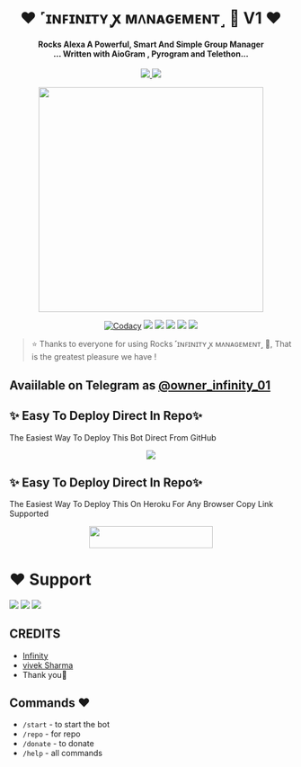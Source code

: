 
<h1 align="center"><b>❤️ ˹ɪɴꜰɪɴɪᴛʏ ꭙ ᴍᴧɴᴀɢᴇᴍᴇɴᴛ˼ 🫧 V1 ❤️</b></h1>

<h4 align="center">Rocks Alexa A Powerful, Smart And Simple Group Manager <br> ... Written with AioGram , Pyrogram and Telethon...</h4>
<p align='center'>
  <a href="https://www.python.org/" alt="made-with-python"> <img src="https://img.shields.io/badge/Made%20with-Python-1f425f.svg?style=flat-square&logo=python&color=blue" /> </a>
  <a href="https://github.com/TheTeamAlexa/AlexaRobot-1.0/graphs/commit-activity" alt="Maintenance"> <img src="https://graph.org/file/3088d2e5676333e5eb064.jpg" /> </a>
</p>

<p align="center"><a href="https://t.me/owner_infinity_01"><img src="https://graph.org/file/3088d2e5676333e5eb064.jpg" width="400"></a></p>

<p align="center">
    <a href="https://app.codacy.com/manual/TheTeamAlexa/AlexaRobot-1.0/dashboard"> <img src="https://img.shields.io/codacy/grade/4d58f2a402b54aed8a7d95f7add45a81?color=brightgreen&logo=codacy&logoColor=green&style=for-the-badge" alt="Codacy" /></a>
    <a href="https://github.com/TheTeamAlexa/AlexaRobot-1.0"> <img src="https://img.shields.io/github/repo-size/TheTeamAlexa/AlexaRobot-1.0?color=orange&logo=github&logoColor=green&style=for-the-badge" /></a>
    <a href="https://github.com/TheTeamAlexa/AlexaRobot-1.0/commits/prince"> <img src="https://img.shields.io/github/last-commit/TheTeamAlexa/AlexaRobot-1.0?color=brown&logo=github&logoColor=green&style=for-the-badge" /></a>
    <a href="https://github.com/TheTeamAlexa/AlexaRobot-1.0/issues"> <img src="https://img.shields.io/github/issues/TheTeamAlexa/AlexaRobot-1.0?color=blueviolet&logo=github&logoColor=green&style=for-the-badge" /></a>
    <a href="https://github.com/TheTeamAlexa/AlexaRobot-1.0/network/members"> <img src="https://img.shields.io/github/forks/TheTeamAlexa/AlexaRobot-1.0?color=red&logo=github&logoColor=green&style=for-the-badge" /></a>  
    <a href="https://pypi.org/project/Telethon/"> <img src="https://img.shields.io/pypi/v/telethon?color=yellow&label=telethon&logo=python&logoColor=green&style=for-the-badge" /></a>
</p>

> ⭐️ Thanks to everyone for using Rocks ˹ɪɴꜰɪɴɪᴛʏ ꭙ ᴍᴧɴᴀɢᴇᴍᴇɴᴛ˼ 🫧, That is the greatest pleasure we have !

## Avaiilable on Telegram as [@owner_infinity_01](https://t.me/infinity_management_bot)

## ✨ Easy To Deploy Direct In Repo✨

The Easiest Way To Deploy This Bot Direct From GitHub

<p align="center"><a href="https://heroku.com/deploy"><img src="https://www.herokucdn.com/deploy/button.svg"></a>

## ✨ Easy To Deploy Direct In Repo✨

The Easiest Way To Deploy This On Heroku For Any Browser Copy Link Supported

<p align="center"><a href="https://graph.org/file/3088d2e5676333e5eb064.jpg"> <img src="https://graph.org/file/3088d2e5676333e5eb064.jpg" width="220" height="38.45"/></a></p>
 
 
# ❤️ Support
<a href="https://t.me/infinity__chatting_group"><img src="https://img.shields.io/badge/Join-Telegram%20Channel-red.svg?logo=Telegram"></a>
<a href="https://t.me/infinity_server_01"><img src="https://img.shields.io/badge/Join-Telegram%20Group-blue.svg?logo=telegram"></a>
<a href="https://t.me/owner_infinity_01"><img src="https://img.shields.io/badge/Give-Me%20Heart-blue.svg?logo=telegram"></a>


## CREDITS

- [Infinity](https://t.me/@owner_infinity_01)
- [vivek Sharma](https://t.me/owner_infinity_01)
- Thank you🥰

## Commands ❤️

- `/start` - to start the bot
- `/repo` - for repo
- `/donate` - to donate
- `/help` - all commands

